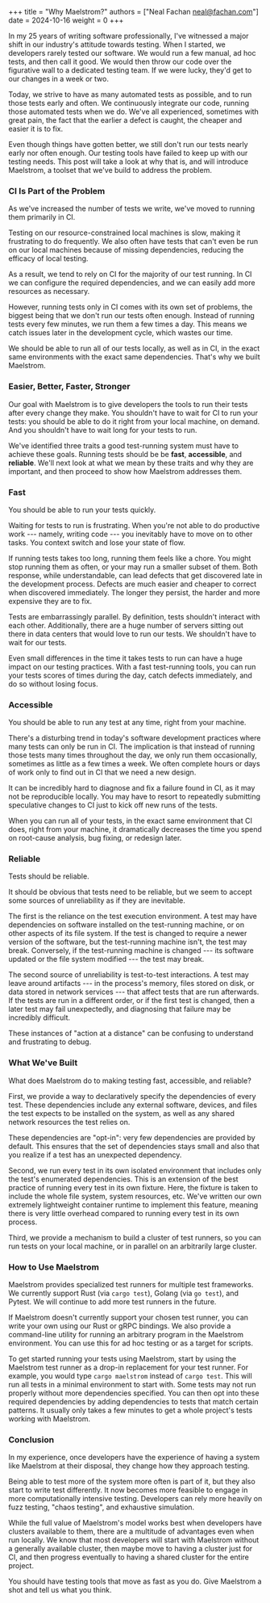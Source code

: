 +++
title = "Why Maelstrom?"
authors = ["Neal Fachan <neal@fachan.com>"]
date = 2024-10-16
weight = 0
+++

In my 25 years of writing software professionally, I've witnessed a major shift
in our industry's attitude towards testing. When I started, we developers
rarely tested our software. We would run a few manual, ad hoc tests, and then
call it good. We would then throw our code over the figurative wall to a
dedicated testing team. If we were lucky, they'd get to our changes in a week
or two.

Today, we strive to have as many automated tests as possible, and to run those
tests early and often. We continuously integrate our code, running those
automated tests when we do. We've all experienced, sometimes with great pain,
the fact that the earlier a defect is caught, the cheaper and easier it is to
fix.

Even though things have gotten better, we still don't run our tests nearly
early nor often enough. Our testing tools have failed to keep up with our
testing needs. This post will take a look at why that is, and will introduce
Maelstrom, a toolset that we've build to address the problem.

<!-- more -->

### CI Is Part of the Problem

As we've increased the number of tests we write, we've moved to running them
primarily in CI.

Testing on our resource-constrained local machines is slow, making it
frustrating to do frequently. We also often have tests that can't even be run
on our local machines because of missing dependencies, reducing the efficacy of
local testing.

As a result, we tend to rely on CI for the majority of our test running. In CI
we can configure the required dependencies, and we can easily add more
resources as necessary.

However, running tests only in CI comes with its own set of problems, the
biggest being that we don't run our tests often enough. Instead of running
tests every few minutes, we run them a few times a day. This means we catch
issues later in the development cycle, which wastes our time.

We should be able to run all of our tests locally, as well as in CI, in the
exact same environments with the exact same dependencies. That's why we built
Maelstrom.

### Easier, Better, Faster, Stronger

Our goal with Maelstrom is to give developers the tools to run their tests
after every change they make. You shouldn't have to wait for CI to run your
tests: you should be able to do it right from your local machine, on demand.
And you shouldn't have to wait long for your tests to run.

We've identified three traits a good test-running system must have to achieve
these goals. Running tests should be be **fast**, **accessible**, and
**reliable**. We'll next look at what we mean by these traits and why they are
important, and then proceed to show how Maelstrom addresses them.

### Fast

You should be able to run your tests quickly.

Waiting for tests to run is frustrating. When you're not able to do productive
work --- namely, writing code --- you inevitably have to move on to other
tasks. You context switch and lose your state of flow.

If running tests takes too long, running them feels like a chore. You might
stop running them as often, or your may run a smaller subset of them. Both
response, while understandable, can lead defects that get discovered late in
the development process. Defects are much easier and cheaper to correct when
discovered immediately. The longer they persist, the harder and more expensive
they are to fix.

Tests are embarrassingly parallel. By definition, tests shouldn't interact with
each other. Additionally, there are a huge number of servers sitting out there
in data centers that would love to run our tests. We shouldn't have to wait for
our tests.

Even small differences in the time it takes tests to run can have a huge impact
on our testing practices. With a fast test-running tools, you can run your
tests scores of times during the day, catch defects immediately, and do so
without losing focus.

### Accessible

You should be able to run any test at any time, right from your machine.

There's a disturbing trend in today's software development practices where many
tests can only be run in CI. The implication is that instead of running those
tests many times throughout the day, we only run them occasionally, sometimes
as little as a few times a week. We often complete hours or days of work only
to find out in CI that we need a new design.

It can be incredibly hard to diagnose and fix a failure found in CI, as it may
not be reproducible locally. You may have to resort to repeatedly submitting
speculative changes to CI just to kick off new runs of the tests.

When you can run all of your tests, in the exact same environment that CI does,
right from your machine, it dramatically decreases the time you spend on
root-cause analysis, bug fixing, or redesign later.

### Reliable

Tests should be reliable.

It should be obvious that tests need to be reliable, but we seem to accept some
sources of unreliability as if they are inevitable.

The first is the reliance on the test execution environment. A test may have
dependencies on software installed on the test-running machine, or on other
aspects of its file system. If the test is changed to require a newer version
of the software, but the test-running machine isn't, the test may break.
Conversely, if the test-running machine is changed --- its software updated or
the file system modified --- the test may break.

The second source of unreliability is test-to-test interactions. A test may
leave around artifacts --- in the process's memory, files stored on disk, or
data stored in network services --- that affect tests that are run afterwards.
If the tests are run in a different order, or if the first test is changed,
then a later test may fail unexpectedly, and diagnosing that failure may be
incredibly difficult.

These instances of "action at a distance" can be confusing to understand and
frustrating to debug.

### What We've Built

What does Maelstrom do to making testing fast, accessible, and reliable?

First, we provide a way to declaratively specify the dependencies of every
test. These dependencies include any external software, devices, and files the
test expects to be installed on the system, as well as any shared network
resources the test relies on.

These dependencies are "opt-in": very few dependencies are provided by default.
This ensures that the set of dependencies stays small and also that you realize
if a test has an unexpected dependency.

Second, we run every test in its own isolated environment that includes only
the test's enumerated dependencies. This is an extension of the best practice
of running every test in its own fixture. Here, the fixture is taken to include
the whole file system, system resources, etc. We've written our own extremely
lightweight container runtime to implement this feature, meaning there is very
little overhead compared to running every test in its own process.

Third, we provide a mechanism to build a cluster of test runners, so you can
run tests on your local machine, or in parallel on an arbitrarily large
cluster.

### How to Use Maelstrom

Maelstrom provides specialized test runners for multiple test frameworks. We
currently support Rust (via `cargo test`), Golang (via `go test`), and Pytest.
We will continue to add more test runners in the future.

If Maelstrom doesn't currently support your chosen test runner, you can write
your own using our Rust or gRPC bindings. We also provide a command-line
utility for running an arbitrary program in the Maelstrom environment. You can
use this for ad hoc testing or as a target for scripts.

To get started running your tests using Maelstrom, start by using the Maelstrom
test runner as a drop-in replacement for your test runner. For example, you
would type `cargo maelstrom` instead of `cargo test`. This will run all tests
in a minimal environment to start with. Some tests may not run properly without
more dependencies specified. You can then opt into these required dependencies
by adding dependencies to tests that match certain patterns. It usually only
takes a few minutes to get a whole project's tests working with Maelstrom.

### Conclusion

In my experience, once developers have the experience of having a system like
Maelstrom at their disposal, they change how they approach testing.

Being able to test more of the system more often is part of it, but they also
start to write test differently. It now becomes more feasible to engage in more
computationally intensive testing. Developers can rely more heavily on fuzz
testing, "chaos testing", and exhaustive simulation.

While the full value of Maelstrom's model works best when developers have
clusters available to them, there are a multitude of advantages even when run
locally. We know that most developers will start with Maelstrom without a
generally available cluster, then maybe move to having a cluster just for CI,
and then progress eventually to having a shared cluster for the entire project.

You should have testing tools that move as fast as you do. Give Maelstrom a
shot and tell us what you think.
